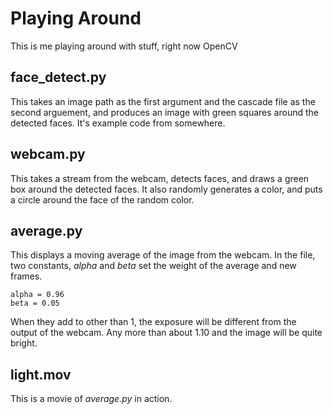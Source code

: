 Playing Around
==============

This is me playing around with stuff, right now OpenCV

## face_detect.py ##

This takes an image path as the first argument and the cascade file as the second arguement, and produces an image with green squares around the detected faces. It's example code from somewhere.

## webcam.py ##

This takes a stream from the webcam, detects faces, and draws a green box around the detected faces. It also randomly generates a color, and puts a circle around the face of the random color.

## average.py ##

This displays a moving average of the image from the webcam. In the file, two constants, *alpha* and *beta* set the weight of the average and new frames.

	alpha = 0.96
    beta = 0.05
    
When they add to other than 1, the exposure will be different from the output of the webcam. Any more than about 1.10 and the image will be quite bright. 

## light.mov ##

This is a movie of *average.py* in action.


